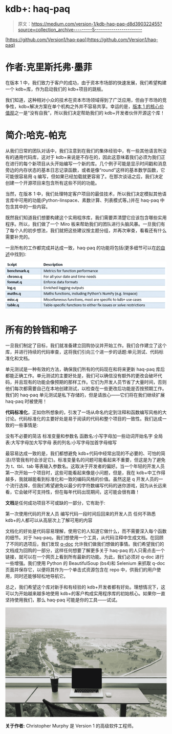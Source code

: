 # kdb+: haq-paq

> 原文：<https://medium.com/version-1/kdb-haq-paq-d8d390322455?source=collection_archive---------5----------------------->

[https://github.com/Version1/haq-paq](https://github.com/Version1/haq-paq)

# 作者:克里斯托弗·墨菲

在版本 1 中，我们致力于客户的成功，由于资本市场部的快速发展，我们希望构建一个 kdb+库，作为启动我们的 kdb+项目的跳板。

我们知道，这种相对小众的技术在资本市场领域得到了广泛应用，但由于市场的竞争性，kdb+解决方案在单个机构之外并不容易共享。幸运的是，[版本 1 的核心价值观](https://www.version1.com/core-values-corporate-jargon/)之一是“没有自我”，所以我们决定帮助我们的 kdb+开发者伙伴开源这个库！

# 简介:哈克-帕克

从我们日常的团队对话中，我们注意到在我们的集体经验中，有一些其他语言所没有的通用代码库，这对于 kdb+来说是不存在的，因此这意味着我们必须为我们正在进行的每个新项目从头开始编写一个新的库。几个例子可能是显示时间戳和消息旁边的内存状态的基本日志记录函数，或者是像“round”这样的基本数学函数，它可能很容易用 q 编写，但如果已经加载就更容易了。在那次谈话之后，我们决定创建一个开源项目来包含所有这些不同的功能。

当然，在版本 1 中，我们处理特定客户项目的最佳技术，所以我们决定模拟其他语言库中可用的功能(Python-linspace、素数计算、列表模式等。)并在 haq-paq 中包含其中的一些内容。

既然我们知道我们想要构建这个实用程序库，我们需要弄清楚它应该包含哪些实用程序。所以，我们做了一个 Miro 板来帮助我们的团队进行头脑风暴。一旦我们有了每个人的初步想法，我们就把这些建议按主题分组，并再次审查，看看还有什么需要补充的。

一旦所有的工作都完成并达成一致，haq-paq 的功能将包括(更多细节可以在[的自述](https://github.com/Version1/haq-paq/blob/main/README.md)中找到):

![](img/56470de610ca643dd8e597eee8edaf2a.png)

# 所有的铃铛和哨子

一旦我们制定了目标，我们就准备建立回购协议并开始工作。我们合作建立了这个库，并进行持续的代码审查，这将我们引向三个进一步的话题:单元测试、代码标准化和文档。

单元测试是一种有效的方法，确保我们所有的代码现在和将来更新 haq-paq 库后都能正确工作。单元测试的主要好处是，我们可以确信没有额外的更改会破坏代码，并且现有的功能会像预期的那样工作。它们为开发人员节省了大量时间，否则他们每次都需要自己在本地创建测试，以检查在一些更改后功能是否按预期工作。我们的 haq-paq 单元测试是私下存储的，但是请放心——它们将在我们继续扩展 haq-paq 时被使用！

**代码标准化**，正如你所想象的，引发了一场从命名约定到注释和函数编写风格的大讨论。代码标准化的主要好处是易于阅读的代码和整个项目的一致性。我们达成一致的一些事情是:

没有不必要的简洁
标准变量和参数名
函数名:小写字母加一些动词开始名字
全局表:大写字母加大写字母
表的列名:小写字母加首字母缩写

最容易达成一致的是，我们都想避免 kdb+代码中经常出现的不必要的、可怕的简洁(尽管我有时会涉足它)。标准变量名的问题可能看起来不重要，但这是为了避免为 t、tbl、tab 等表输入参数名。这取决于开发者的偏好。当一个年轻的开发人员第一次开始一个项目时，这些可能看起来像是小问题，但是，我在 kdb+中工作得越多，我就越能看到标准化和一致的编码风格的价值。虽然这是 q 开发人员的一个流行选择，但我们希望避免以最少的字符数编写代码的迷你游戏，因为从长远来看，它会破坏可支持性，但在每年代码出现期间，这可能会很有趣！

**文档**是任何成功项目不可或缺的一部分，它有助于:

第一次使用代码的开发人员
编写代码一段时间后回来的开发人员
任何不熟悉 kdb+的人都可以从高层次上了解可用的内容

文档化的好处是代码容易理解，使用它的人知道它做什么，而不需要深入每个函数的细节。对于 haq-paq，我们想使用一个工具，从代码注释中生成文档。在回顾了不同的选项后，我们发现 [q-doc](https://github.com/jasraj/q-doc) 允许我们做我们想做的事情。我们希望我们的文档成为回购的一部分，这样任何想要了解更多关于 haq-paq 的人只需点击一个链接，就可以在一个网页上看到所有最新的功能。为此，我们必须对 q-doc 进行一些增强。我们使用 Python 的 BeautifulSoup (bs4)和 Selenium 来抓取 q-doc 页面并保存它，以便将其作为一个单击式资源包含在 repo 中，供我们的用户使用，同时还能够轻松地导航它。

总之，我们希望这个库对新手和有经验的 kdb+开发者都有好处。理想情况下，这可以为开始越来越多地使用 kdb+的客户构成实用程序库的初始核心。如果你一直坚持使用我们，那么 haq-paq 可能是你的工具——试试。

![](img/68237d1460baf44bf469270a452f4be3.png)

**关于作者:**
Christopher Murphy 是 Version 1 的高级软件工程师。